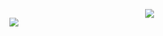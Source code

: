 
<div align="center">
  <img src="https://user-images.githubusercontent.com/61476935/119725041-d7f34f80-be45-11eb-8dae-13a5313ca3c8.png">
</div>

<img src="https://img.shields.io/static/v1?label=dart&message=Language&color=blue&style=for-the-badge&logo=Dart"/>
